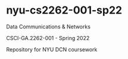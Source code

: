 # nyu-cs2262-001-sp22

Data Communications & Networks

CSCI-GA.2262-001 - Spring 2022

Repository for NYU DCN coursework
